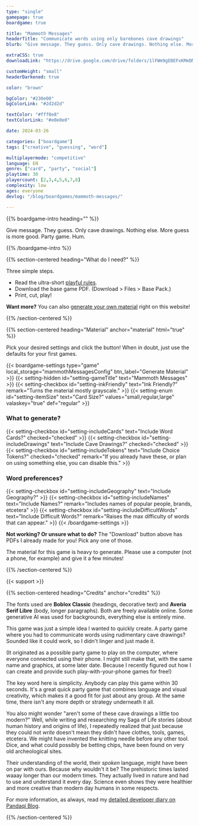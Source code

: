 ```yaml
---
type: "single"
gamepage: true
boardgame: true

title: "Mammoth Messages"
headerTitle: "Communicate words using only barebones cave drawings"
blurb: "Give message. They guess. Only cave drawings. Nothing else. More guess is more good. Party game. Hum."

extraCSS: true
downloadLink: "https://drive.google.com/drive/folders/1lFWm9gEBEFxKMeDMy_fucT5xcDac4KsC"

customHeight: "small"
headerDarkened: true

color: "brown"

bgColor: "#230e00"
bgColorLink: "#2d2d2d"

textColor: "#fff0e8"
textColorLink: "#e0e0e0"

date: 2024-03-26

categories: ["boardgame"]
tags: ["creative", "guessing", "word"]

multiplayermode: "competitive"
language: EN
genre: ["card", "party", "social"]
playtime: 30
playercount: [2,3,4,5,6,7,8]
complexity: low
ages: everyone
devlog: "/blog/boardgames/mammoth-messages/"

---
```


{{% boardgame-intro heading="" %}}

Give message. They guess. Only cave drawings. Nothing else. More guess is more good. Party game. Hum.

{{% /boardgame-intro %}}

{{% section-centered heading="What do I need?" %}}

Three simple steps.
* Read the ultra-short [playful rules](rules).
* Download the base game PDF. (Download > Files > Base Pack.)
* Print, cut, play!

**Want more?** You can also [generate your own material](#material) right on this website!

{{% /section-centered %}}

{{% section-centered heading="Material" anchor="material" html="true" %}}

<p>Pick your desired settings and click the button! When in doubt, just use the defaults for your first games.</p>

{{< boardgame-settings type="game" local_storage="mammothMessagesConfig" btn_label="Generate Material" >}}
	{{< setting-hidden id="setting-gameTitle" text="Mammoth Messages" >}}
  {{< setting-checkbox id="setting-inkFriendly" text="Ink Friendly?" remark="Turns the material mostly grayscale." >}}
  {{< setting-enum id="setting-itemSize" text="Card Size?" values="small,regular,large" valaskey="true" def="regular" >}}
  <h3>What to generate?</h3>
  {{< setting-checkbox id="setting-includeCards" text="Include Word Cards?" checked="checked" >}}
  {{< setting-checkbox id="setting-includeDrawings" text="Include Cave Drawings?" checked="checked" >}}
  {{< setting-checkbox id="setting-includeTokens" text="Include Choice Tokens?" checked="checked" remark="If you already have these, or plan on using something else, you can disable this." >}}
  <h3>Word preferences?</h3>
  {{< setting-checkbox id="setting-includeGeography" text="Include Geography?" >}}
  {{< setting-checkbox id="setting-includeNames" text="Include Names?" remark="Includes names of popular people, brands, etcetera" >}}
  {{< setting-checkbox id="setting-includeDifficultWords" text="Include Difficult Words?" remark="Raises the max difficulty of words that can appear." >}}
{{< /boardgame-settings >}}

<p class="settings-remark"><strong>Not working? Or unsure what to do?</strong> The "Download" button above has PDFs I already made for you! Pick any one of those.</p>

<p class="settings-remark">The material for this game is heavy to generate. Please use a computer (not a phone, for example) and give it a few minutes!</p>

{{% /section-centered %}}

{{< support >}}

{{% section-centered heading="Credits" anchor="credits" %}}

The fonts used are **Boblox Classic** (headings, decorative text) and **Averia Serif Libre** (body, longer paragraphs). Both are freely available online. Some generative AI was used for backgrounds, everything else is entirely mine.

This game was just a simple idea I wanted to quickly create. A party game where you had to communicate words using rudimentary cave drawings? Sounded like it could work, so I didn't linger and just made it. 

(It originated as a possible party game to play on the computer, where everyone connected using their phone. I might still make that, with the same name and graphics, at some later date. Because I recently figured out how I can create and provide such play-with-your-phone games for free!) 

The key word here is simplicity. Anybody can play this game within 30 seconds. It's a great quick party game that combines language and visual creativity, which makes it a good fit for just about any group. At the same time, there isn't any more depth or strategy underneath it all.

You also might wonder "aren't some of these cave drawings a little too modern?" Well, while writing and researching my Saga of Life stories (about human history and origins of life), I repeatedly realized that just because they could not _write_ doesn't mean they didn't have clothes, tools, games, etcetera. We might have invented the knitting needle before any other tool. Dice, and what could possibly be betting chips, have been found on very old archeological sites. 

Their understanding of the world, their _spoken_ language, might have been on par with ours. Because why wouldn't it be? The prehistoric times lasted waaay longer than our modern times. They actually lived in nature and had to use and understand it every day. Science even shows they were healthier and more creative than modern day humans in some respects.

For more information, as always, read my [detailed developer diary on Pandaqi Blog](/blog/boardgames/mammoth-messages/).

{{% /section-centered %}}